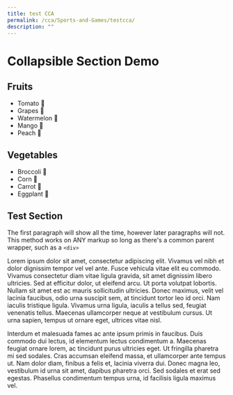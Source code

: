 ```yaml
---
title: test CCA
permalink: /cca/Sports-and-Games/testcca/
description: ""
---
```


<head>
	<style>
.collapseAnchor {  
  text-decoration:none;  
  color:blue;  
}.collapseAnchor:before {  
  content:"See Less";  
}.collapseWrap.closed + .collapseAnchor:before {  
  content:"See More";  
}.collapseAnchor:after {  
  content:"\\25B2";  
  display:inline-block;  
  padding:0.4em 0 0 0.3em;  
  vertical-align:top;  
  font-size:0.625em;  
}.collapseWrap.closed + .collapseAnchor:after {  
  content:"\\25BC";  
}.collapseWrap.closed > .collapseAfter ~ \* {  
  position:absolute;  
  top:-999em;  
  left:-999em;  
}
	</style>
	</head>

<h1>Collapsible Section Demo</h1><h2>Fruits</h2>  
<ul>  
 <li>Tomato 🍅</li>  
 <li class="collapseAfter">Grapes 🍇</li>  
 <li>Watermelon 🍉</li>  
 <li>Mango 🥭</li>  
 <li>Peach 🍑</li>  
</ul><h2>Vegetables</h2>  
<ul>  
 <li>Broccoli 🥦</li>  
 <li class="collapseAfter">Corn 🌽</li>  
 <li>Carrot 🥕</li>  
 <li>Eggplant 🍆</li>  
</ul><h2>Test Section</h2>  
<div>  
  <p class="collapseAfter">  
    The first paragraph will show all the time, however later paragraphs will not. This method works on ANY markup so long as there's a common parent wrapper, such as a <code>&lt;div&gt;</code>  
  </p><p>  
    Lorem ipsum dolor sit amet, consectetur adipiscing elit. Vivamus vel nibh et dolor dignissim tempor vel vel ante. Fusce vehicula vitae elit eu commodo. Vivamus consectetur diam vitae ligula gravida, sit amet dignissim libero ultricies. Sed at efficitur dolor, ut eleifend arcu. Ut porta volutpat lobortis. Nullam sit amet est ac mauris sollicitudin ultricies. Donec maximus, velit vel lacinia faucibus, odio urna suscipit sem, at tincidunt tortor leo id orci. Nam iaculis tristique ligula. Vivamus urna ligula, iaculis a tellus sed, feugiat venenatis tellus. Maecenas ullamcorper neque at vestibulum cursus. Ut urna sapien, tempus ut ornare eget, ultrices vitae nisl.  
  <p><p>  
    Interdum et malesuada fames ac ante ipsum primis in faucibus. Duis commodo dui lectus, id elementum lectus condimentum a. Maecenas feugiat ornare lorem, ac tincidunt purus ultricies eget. Ut fringilla pharetra mi sed sodales. Cras accumsan eleifend massa, et ullamcorper ante tempus ut. Nam dolor diam, finibus a felis et, lacinia viverra dui. Donec magna leo, vestibulum id urna sit amet, dapibus pharetra orci. Sed sodales et erat sed egestas. Phasellus condimentum tempus urna, id facilisis ligula maximus vel.  
  </p>  
</div>